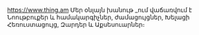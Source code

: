 https://www.thing.am
Մեր օնլայն խանութ _ում վաճառվում է Նոութբուքեր և համակարգիչներ, ժամացույցներ, Խելացի Հեռուստացույց, Զարդեր և Աքսեսուարներ։
